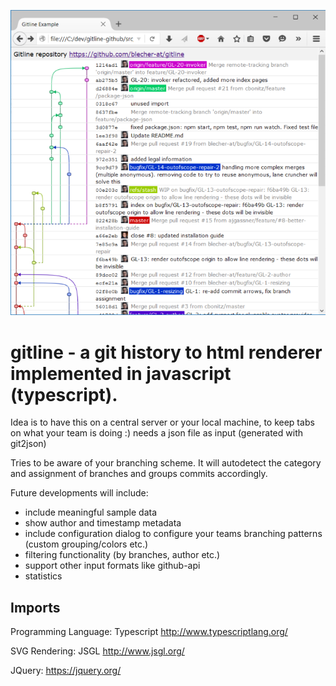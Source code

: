 ![gitline sample](https://github.com/blecher-at/gitline/blob/master/doc/gitline.png)

gitline - a git history to html renderer implemented in javascript (typescript).
===========

Idea is to have this on a central server or your local machine, to keep tabs on what your team is doing :)
needs a json file as input (generated with git2json)

Tries to be aware of your branching scheme. It will autodetect the category and assignment of branches and groups commits accordingly.

Future developments will include:
- include meaningful sample data
- show author and timestamp metadata
- include configuration dialog to configure your teams branching patterns (custom grouping/colors etc.)
- filtering functionality (by branches, author etc.)
- support other input formats like github-api
- statistics 

Imports
-------
Programming Language: Typescript http://www.typescriptlang.org/

SVG Rendering: JSGL http://www.jsgl.org/

JQuery: https://jquery.org/
